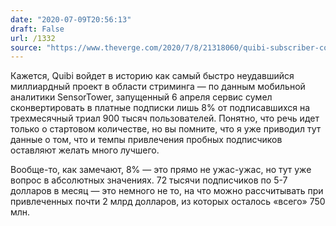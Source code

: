 ```yaml
---
date: "2020-07-09T20:56:13"
draft: False
url: /1332
source: "https://www.theverge.com/2020/7/8/21318060/quibi-subscriber-count-free-trial-paying-users-conversion-rate?scrolla=5eb6d68b7fedc32c19ef33b4"
---
```


Кажется, Quibi войдет в историю как самый быстро неудавшийся миллиардный проект в области стриминга — по данным мобильной аналитики SensorTower, запущенный 6 апреля сервис сумел сконвертировать в платные подписки лишь 8% от подписавшихся на трехмесячный триал 900 тысяч пользователей. Понятно, что речь идет только о стартовом количестве, но вы помните, что я уже приводил тут данные о том, что и темпы привлечения пробных подписчиков оставляют желать много лучшего.

Вообще-то, как замечают, 8% — это прямо не ужас-ужас, но тут уже вопрос в абсолютных значениях. 72 тысячи подписчиков по 5-7 долларов в месяц — это немного не то, на что можно рассчитывать при привлеченных почти 2 млрд долларов, из которых осталось «всего» 750 млн.
